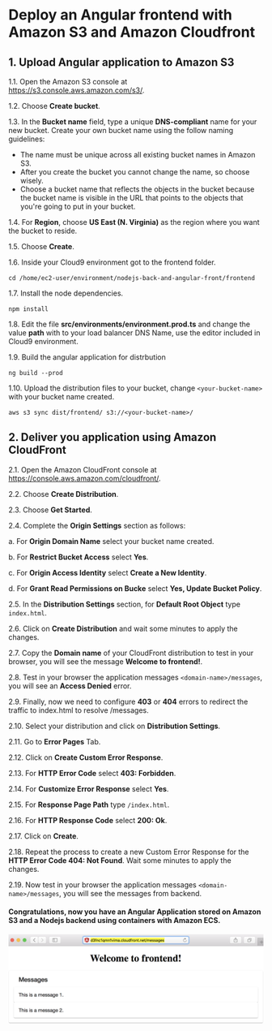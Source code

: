 # Deploy an Angular frontend with Amazon S3 and Amazon Cloudfront

## 1. Upload Angular application to Amazon S3

1.1\. Open the Amazon S3 console at https://s3.console.aws.amazon.com/s3/.

1.2\. Choose **Create bucket**.

1.3\. In the **Bucket name** field, type a unique **DNS-compliant** name for your new bucket. Create your own bucket name using the follow naming guidelines:

* The name must be unique across all existing bucket names in Amazon S3.
* After you create the bucket you cannot change the name, so choose wisely.
* Choose a bucket name that reflects the objects in the bucket because the bucket name is visible in the URL that points to the objects that you're going to put in your bucket.

1.4\. For **Region**, choose **US East (N. Virginia)** as the region where you want the bucket to reside.

1.5\. Choose **Create**.

1.6\. Inside your Cloud9 environment got to the frontend folder.

```
cd /home/ec2-user/environment/nodejs-back-and-angular-front/frontend
```

1.7\. Install the node dependencies.

```
npm install
```

1.8\. Edit the file **src/environments/environment.prod.ts** and change the value **path** with to your load balancer DNS Name, use the editor included in Cloud9 environment.

1.9\. Build the angular application for distrbution

```
ng build --prod
```

1.10\. Upload the distribution files to your bucket, change `<your-bucket-name>` with your bucket name created.

```
aws s3 sync dist/frontend/ s3://<your-bucket-name>/
```

## 2. Deliver you application using Amazon CloudFront

2.1\. Open the Amazon CloudFront console at https://console.aws.amazon.com/cloudfront/.

2.2\. Choose **Create Distribution**.

2.3\. Choose **Get Started**.

2.4\. Complete the **Origin Settings** section as follows:

  a\. For **Origin Domain Name** select your bucket name created.

  b\. For **Restrict Bucket Access** select **Yes**.

  c\. For **Origin Access Identity** select **Create a New Identity**.

  d\. For **Grant Read Permissions on Bucke** select **Yes, Update Bucket Policy**.

2.5\. In the **Distribution Settings** section, for **Default Root Object** type `index.html`.

2.6\. Click on **Create Distribution** and wait some minutes to apply the changes.

2.7\. Copy the **Domain name** of your CloudFront distribution to test in your browser, you will see the message **Welcome to frontend!**.

2.8\. Test in your browser the application messages `<domain-name>/messages`, you will see an **Access Denied** error.

2.9\. Finally, now we need to configure **403** or **404** errors to redirect the traffic to index.html to resolve /messages.

2.10\. Select your distribution and click on **Distribution Settings**.

2.11\. Go to **Error Pages** Tab.

2.12\. Click on **Create Custom Error Response**.

2.13\. For **HTTP Error Code** select **403: Forbidden**.

2.14\. For **Customize Error Response** select **Yes**.

2.15\. For **Response Page Path** type `/index.html`.

2.16\. For **HTTP Response Code** select **200: Ok**.

2.17\. Click on **Create**.

2.18\. Repeat the process to create a new Custom Error Response for the **HTTP Error Code 404: Not Found**. Wait some minutes to apply the changes.

2.19\. Now test in your browser the application messages `<domain-name>/messages`, you will see the messages from backend.

#### Congratulations, now you have an Angular Application stored on Amazon S3 and a Nodejs backend using containers with Amazon ECS.

![Angular Application](images/angular.png)